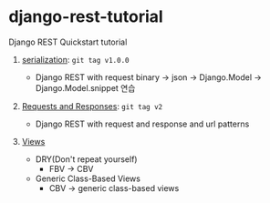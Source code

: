 # django-rest-tutorial
Django REST Quickstart tutorial


1. [serialization](https://www.django-rest-framework.org/tutorial/1-serialization/#creating-a-serializer-class): `git tag v1.0.0`
   - Django REST with request binary -> json -> Django.Model -> Django.Model.snippet 연습

2. [Requests and Responses](https://www.django-rest-framework.org/tutorial/2-requests-and-responses/): `git tag v2`
   - Django REST with request and response and url patterns

3. [Views](https://www.django-rest-framework.org/tutorial/3-class-based-views/)
   - DRY(Don't repeat yourself)
     - FBV -> CBV
   - Generic Class-Based Views
     - CBV -> generic class-based views